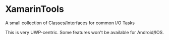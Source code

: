 # XamarinTools
A small collection of Classes/Interfaces for common I/O Tasks

This is very UWP-centric. Some features won't be available for Android/IOS.
